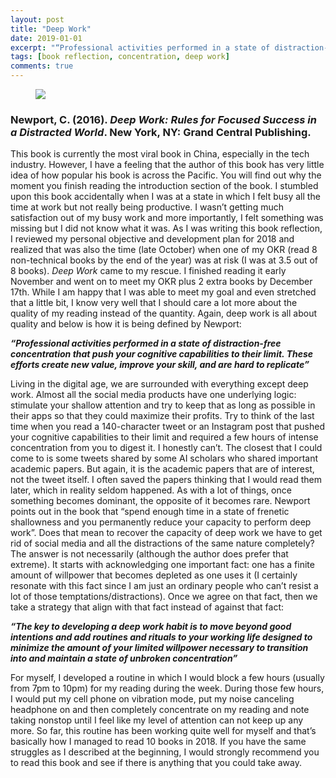 ```yaml
---
layout: post
title: "Deep Work"
date: 2019-01-01
excerpt: "“Professional activities performed in a state of distraction-free concentration that push your cognitive capabilities to their limit. These efforts create new value, improve your skill, and are hard to replicate”"
tags: [book reflection, concentration, deep work]
comments: true
---
```


<figure>
        <a href="https://i.imgur.com/WdibHar.jpg"><img src="https://i.imgur.com/WdibHar.jpg"></a>
</figure>

### Newport, C. (2016). *Deep Work: Rules for Focused Success in a Distracted World*. New York, NY: Grand Central Publishing.

This book is currently the most viral book in China, especially in the tech industry. However, I have a feeling that the author of this book has very little idea of how popular his book is across the Pacific. You will find out why the moment you finish reading the introduction section of the book. 
I stumbled upon this book accidentally when I was at a state in which I felt busy all the time at work but not really being productive. I wasn’t getting much satisfaction out of my busy work and more importantly, I felt something was missing but I did not know what it was. As I was writing this book reflection, I reviewed my personal objective and development plan for 2018 and realized that was also the time (late October) when one of my OKR (read 8 non-technical books by the end of the year) was at risk (I was at 3.5 out of 8 books). *Deep Work* came to my rescue. I finished reading it early November and went on to meet my OKR plus 2 extra books by December 17th. While I am happy that I was able to meet my goal and even stretched that a little bit, I know very well that I should care a lot more about the quality of my reading instead of the quantity. Again, deep work is all about quality and below is how it is being defined by Newport:

***“Professional activities performed in a state of distraction-free concentration that push your cognitive capabilities to their limit. These efforts create new value, improve your skill, and are hard to replicate”***

Living in the digital age, we are surrounded with everything except deep work. Almost all the social media products have one underlying logic: stimulate your shallow attention and try to keep that as long as possible in their apps so that they could maximize their profits. Try to think of the last time when you read a 140-character tweet or an Instagram post that pushed your cognitive capabilities to their limit and required a few hours of intense concentration from you to digest it. I honestly can’t. The closest that I could come to is some tweets shared by some AI scholars who shared important academic papers. But again, it is the academic papers that are of interest, not the tweet itself. I often saved the papers thinking that I would read them later, which in reality seldom happened. As with a lot of things, once something becomes dominant, the opposite of it becomes rare. Newport points out in the book that “spend enough time in a state of frenetic shallowness and you permanently reduce your capacity to perform deep work”. Does that mean to recover the capacity of deep work we have to get rid of social media and all the distractions of the same nature completely? The answer is not necessarily (although the author does prefer that extreme). It starts with acknowledging one important fact: one has a finite amount of willpower that becomes depleted as one uses it (I certainly resonate with this fact since I am just an ordinary people who can’t resist a lot of those temptations/distractions). Once we agree on that fact, then we take a strategy that align with that fact instead of against that fact:

***“The key to developing a deep work habit is to move beyond good intentions and add routines and rituals to your working life designed to minimize the amount of your limited willpower necessary to transition into and maintain a state of unbroken concentration”***

For myself, I developed a routine in which I would block a few hours (usually from 7pm to 10pm) for my reading during the week. During those few hours, I would put my cell phone on vibration mode, put my noise canceling headphone on and then completely concentrate on my reading and note taking nonstop until I feel like my level of attention can not keep up any more. So far, this routine has been working quite well for myself and that’s basically how I managed to read 10 books in 2018. If you have the same struggles as I described at the beginning, I would strongly recommend you to read this book and see if there is anything that you could take away.
